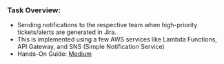 ### Task Overview:
- Sending notifications to the respective team when high-priority tickets/alerts are generated in Jira.  
- This is implemented using a few AWS services like Lambda Functions, API Gateway, and SNS (Simple Notification Service)  
- Hands-On Guide: [Medium](https://medium.com/@saimanasak/️streamlining-alerts-with-aws-lambda-7255de504801)